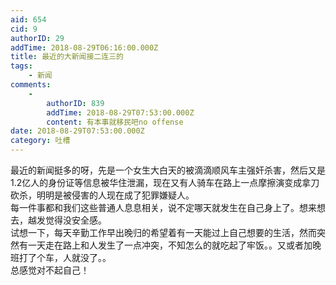 ```yaml
---
aid: 654
cid: 9
authorID: 29
addTime: 2018-08-29T06:16:00.000Z
title: 最近的大新闻接二连三的
tags:
    - 新闻
comments:
    -
        authorID: 839
        addTime: 2018-08-29T07:53:00.000Z
        content: 有本事就移民吧no offense
date: 2018-08-29T07:53:00.000Z
category: 吐槽
---
```


最近的新闻挺多的呀，先是一个女生大白天的被滴滴顺风车主强奸杀害，然后又是1.2亿人的身份证等信息被华住泄漏，现在又有人骑车在路上一点摩擦演变成拿刀砍杀，明明是被侵害的人现在成了犯罪嫌疑人。  
每一件事都和我们这些普通人息息相关，说不定哪天就发生在自己身上了。想来想去，越发觉得没安全感。  
试想一下，每天辛勤工作早出晚归的希望着有一天能过上自己想要的生活，然而突然有一天走在路上和人发生了一点冲突，不知怎么的就吃起了牢饭。。又或者加晚班打了个车，人就没了。。  
总感觉对不起自己！
